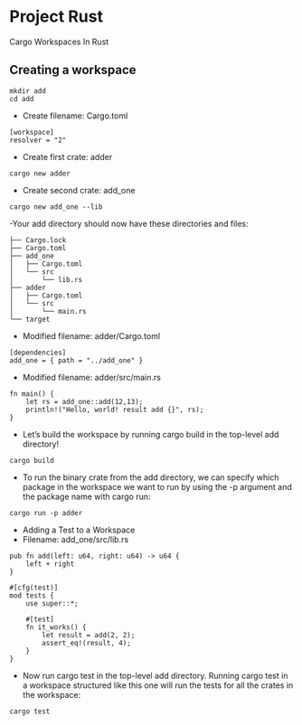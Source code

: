 # Project Rust
Cargo Workspaces In Rust

## Creating a workspace
```
mkdir add
cd add
```
- Create filename: Cargo.toml
```
[workspace]
resolver = "2"
```
- Create first crate: adder
```
cargo new adder
```
- Create second crate: add_one
```
cargo new add_one --lib
```
-Your add directory should now have these directories and files:
```
├── Cargo.lock
├── Cargo.toml
├── add_one
│   ├── Cargo.toml
│   └── src
│       └── lib.rs
├── adder
│   ├── Cargo.toml
│   └── src
│       └── main.rs
└── target
```
- Modified filename: adder/Cargo.toml
```
[dependencies]
add_one = { path = "../add_one" }
```
- Modified filename: adder/src/main.rs
```
fn main() {
    let rs = add_one::add(12,13);
    println!("Hello, world! result add {}", rs);
}
```
- Let’s build the workspace by running cargo build in the top-level add directory!
```
cargo build
```
- To run the binary crate from the add directory, we can specify which package in the workspace we want to run by using the -p argument and the package name with cargo run:
```
cargo run -p adder
```
- Adding a Test to a Workspace
- Filename: add_one/src/lib.rs
```
pub fn add(left: u64, right: u64) -> u64 {
    left + right
}

#[cfg(test)]
mod tests {
    use super::*;

    #[test]
    fn it_works() {
        let result = add(2, 2);
        assert_eq!(result, 4);
    }
}
```
- Now run cargo test in the top-level add directory. Running cargo test in a workspace structured like this one will run the tests for all the crates in the workspace:
```
cargo test
```

